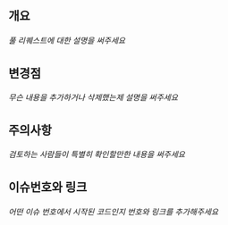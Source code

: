 ## 개요
###### 풀 리퀘스트에 대한 설명을 써주세요
## 변경점
###### 무슨 내용을 추가하거나 삭제했는제 설명을 써주세요
## 주의사항
###### 검토하는 사람들이 특별히 확인할만한 내용을 써주세요
## 이슈번호와 링크
###### 어떤 이슈 번호에서 시작된 코드인지 번호와 링크를 추가해주세요
